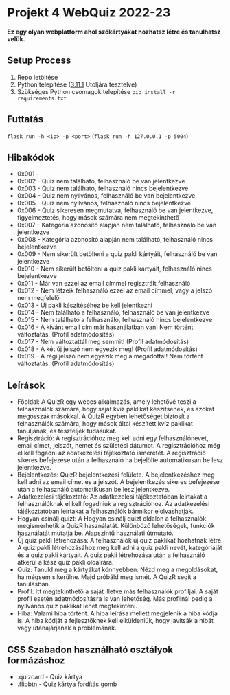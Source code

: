 # Projekt 4 WebQuiz 2022-23
**Ez egy olyan webplatform ahol szókártyákat hozhatsz létre és tanulhatsz velük.**

## Setup Process
1. Repo letöltése
2. Python telepítése ([3.11.1](https://www.python.org/downloads/release/python-3111/) Utoljára tesztelve)
3. Szükséges Python csomagok telepítése  `pip install -r requirements.txt`

## Futtatás
`flask run -h <ip> -p <port>`
(`flask run -h 127.0.0.1 -p 5004`)

## Hibakódok
- 0x001 - 
- 0x002 - Quiz nem található, felhasználó be van jelentkezve
- 0x003 - Quiz nem található, felhasználó nincs bejelentkezve
- 0x004 - Quiz nem nyilvános, felhasználó be van bejelentkezve
- 0x005 - Quiz nem nyilvános, felhasználó nincs bejelentkezve
- 0x006 - Quiz sikeresen megmutatva, felhasználó be van jelentkezve, figyelmeztetés, hogy mások számára nem megtekinthető
- 0x007 - Kategória azonosító alapján nem található, felhasználó be van jelentkezve
- 0x008 - Kategória azonosító alapján nem található, felhasználó nincs bejelentkezve
- 0x009 - Nem sikerült betölteni a quiz pakli kártyáit, felhasználó be van jelentkezve
- 0x010 - Nem sikerült betölteni a quiz pakli kártyáit, felhasználó nincs bejelentkezve
- 0x011 - Már van ezzel az email címmel regisztrált felhasználó
- 0x012 - Nem létzeik felhasználó ezzel az email címmel, vagy a jelszó nem megfelelő
- 0x013 - Új pakli készítéséhez be kell jelentkezni
- 0x014 - Nem található a felhasználó, felhasználó be van jelentkezve
- 0x015 - Nem található a felhasználó, felhasználó nincs bejelentkezve
- 0x016 - A kívánt email cím már használatban van! Nem történt változtatás. (Profil adatmódosítás)
- 0x017 - Nem változtattál meg semmit! (Profil adatmódosítás)
- 0x018 - A két új jelszó nem egyezik meg! (Profil adatmódosítás)
- 0x019 - A régi jelszó nem egyezik meg a megadottal! Nem történt változtatás. (Profil adatmódosítás)

## Leírások
- Főoldal: A QuizR egy webes alkalmazás, amely lehetővé teszi a felhasználók számára, hogy saját kvíz paklikat készítsenek, és azokat megosszák másokkal. A QuizR egyben lehetőséget biztosít a felhasználók számára, hogy mások által készített kvíz paklikat tanuljanak, és teszteljék tudásukat.
- Regisztráció: A regisztrációhoz meg kell adni egy felhasználónevet, email címet, jelszót, nemet és születési dátumot. A regisztrációhoz még el kell fogadni az adatkezelési tájékoztató ismeretét. A regisztráció sikeres befejezése után a felhasználó ha bejelölte automatikusan be lesz jelentkezve.
- Bejelentkezés: QuizR bejelentkezési felülete. A bejelentkezéshez meg kell adni az email címet és a jelszót. A bejelentkezés sikeres befejezése után a felhasználó automatikusan be lesz jelentkezve. 
- Adatkezelési tájékoztató: Az adatkezelési tájékoztatóban leírtakat a felhasználóknak el kell fogadniuk a regisztrációhoz. Az adatkezelési tájékoztatóban leírtakat a felhasználók bármikor elolvashatják.
- Hogyan csinálj quizt: A Hogyan csinálj quizt oldalon a felhasználók megismerhetik a QuizR használatát. Különböző lehetőségek, funkciók használatát mutatja be. Alapszintű használati útmutató.
- Új quiz pakli létrehozása: A felhasználók új quiz paklikat hozhatnak létre. A quiz pakli létrehozásához meg kell adni a quiz pakli nevét, kategóriáját és a quiz pakli kártyáit. A quiz pakli létrehozása után a felhasználó átkerül a kész quiz pakli oldalrára.
- Quiz: Tanuld meg a kártyákat könnyebben. Nézd meg a megoldásokat, ha mégsem sikerülne. Majd próbáld meg ismét. A QuizR segít a tanulásban.
- Profil: Itt megtekinthető a saját illetve más felhasználók profiljai. A saját profil esetén adatmódosításra is van lehetőség. Más profilnál pedig a nyilvános quiz paklikat lehet megtekinteni.
- Hiba: Valami hiba történt. A hiba leírása mellett megjelenik a hiba kódja is. A hiba kódját a fejlesztőknek kell elküldeniük, hogy javítsák a hibát vagy utánajárjanak a problémának.

## CSS Szabadon használható osztályok formázáshoz
- .quizcard - Quiz kártya 
- .flipbtn - Quiz kártya fordítás gomb

